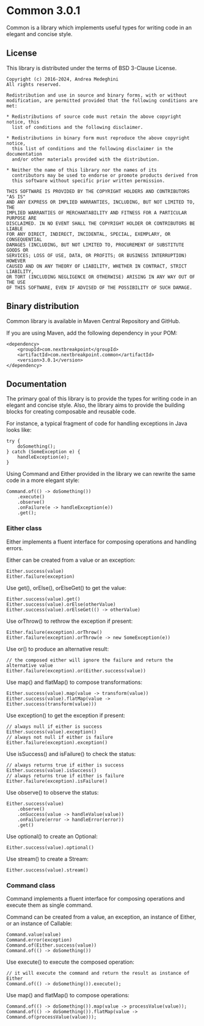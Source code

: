 # Common 3.0.1

Common is a library which implements useful types for writing code in an elegant and concise style.

## License

This library is distributed under the terms of BSD 3-Clause License.

    Copyright (c) 2016-2024, Andrea Medeghini
    All rights reserved.

    Redistribution and use in source and binary forms, with or without
    modification, are permitted provided that the following conditions are met:

    * Redistributions of source code must retain the above copyright notice, this
      list of conditions and the following disclaimer.

    * Redistributions in binary form must reproduce the above copyright notice,
      this list of conditions and the following disclaimer in the documentation
      and/or other materials provided with the distribution.

    * Neither the name of this library nor the names of its
      contributors may be used to endorse or promote products derived from
      this software without specific prior written permission.

    THIS SOFTWARE IS PROVIDED BY THE COPYRIGHT HOLDERS AND CONTRIBUTORS "AS IS"
    AND ANY EXPRESS OR IMPLIED WARRANTIES, INCLUDING, BUT NOT LIMITED TO, THE
    IMPLIED WARRANTIES OF MERCHANTABILITY AND FITNESS FOR A PARTICULAR PURPOSE ARE
    DISCLAIMED. IN NO EVENT SHALL THE COPYRIGHT HOLDER OR CONTRIBUTORS BE LIABLE
    FOR ANY DIRECT, INDIRECT, INCIDENTAL, SPECIAL, EXEMPLARY, OR CONSEQUENTIAL
    DAMAGES (INCLUDING, BUT NOT LIMITED TO, PROCUREMENT OF SUBSTITUTE GOODS OR
    SERVICES; LOSS OF USE, DATA, OR PROFITS; OR BUSINESS INTERRUPTION) HOWEVER
    CAUSED AND ON ANY THEORY OF LIABILITY, WHETHER IN CONTRACT, STRICT LIABILITY,
    OR TORT (INCLUDING NEGLIGENCE OR OTHERWISE) ARISING IN ANY WAY OUT OF THE USE
    OF THIS SOFTWARE, EVEN IF ADVISED OF THE POSSIBILITY OF SUCH DAMAGE.

## Binary distribution

Common library is available in Maven Central Repository and GitHub.

If you are using Maven, add the following dependency in your POM:

    <dependency>
        <groupId>com.nextbreakpoint</groupId>
        <artifactId>com.nextbreakpoint.common</artifactId>
        <version>3.0.1</version>
    </dependency>

## Documentation

The primary goal of this library is to provide the types for writing code in an elegant and concise style.
Also, the library aims to provide the building blocks for creating composable and reusable code.   

For instance, a typical fragment of code for handling exceptions in Java looks like:

    try {
        doSomething();
    } catch (SomeException e) {
        handleException(e);
    }

Using Command and Either provided in the library we can rewrite the same code in a more elegant style:

    Command.of(() -> doSomething())
        .execute()
        .observe()
        .onFailure(e -> handleException(e))
        .get();

### Either class

Either implements a fluent interface for composing operations and handling errors.

Either can be created from a value or an exception:

    Either.success(value)
    Either.failure(exception)

Use get(), orElse(), orElseGet() to get the value:

    Either.success(value).get()
    Either.success(value).orElse(otherValue)
    Either.success(value).orElseGet(() -> otherValue)

Use orThrow() to rethrow the exception if present:

    Either.failure(exception).orThrow()
    Either.failure(exception).orThrow(e -> new SomeException(e))

Use or() to produce an alternative result:

    // the composed either will ignore the failure and return the alternative value
    Either.failure(exception).or(Either.success(value))

Use map() and flatMap() to compose transformations:

    Either.success(value).map(value -> transform(value))
    Either.success(value).flatMap(value -> Either.success(transform(value)))

Use exception() to get the exception if present:

    // always null if either is success
    Either.success(value).exception()
    // always not null if either is failure
    Either.failure(exception).exception()

Use isSuccess() and isFailure() to check the status:

    // always returns true if either is success
    Either.success(value).isSuccess()
    // always returns true if either is failure
    Either.failure(exception).isFailure()

Use observe() to observe the status:

    Either.success(value)
        .observe()
        .onSuccess(value -> handleValue(value))
        .onFailure(error -> handleError(error))
        .get()

Use optional() to create an Optional:

    Either.success(value).optional()

Use stream() to create a Stream:

    Either.success(value).stream()

### Command class

Command implements a fluent interface for composing operations and execute them as single command.

Command can be created from a value, an exception, an instance of Either, or an instance of Callable:

    Command.value(value)
    Command.error(exception)
    Command.of(Either.success(value))
    Command.of(() -> doSomething())

Use execute() to execute the composed operation:

    // it will execute the command and return the result as instance of Either
    Command.of(() -> doSomething()).execute();

Use map() and flatMap() to compose operations:

    Command.of(() -> doSomething()).map(value -> processValue(value));
    Command.of(() -> doSomething()).flatMap(value -> Command.of(processValue(value)));

